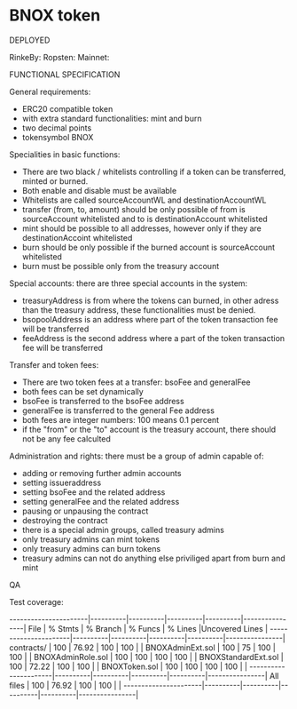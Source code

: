# BNOX token 

DEPLOYED

RinkeBy:
Ropsten:
Mainnet:

FUNCTIONAL SPECIFICATION

General requirements:
- ERC20 compatible token
- with extra standard functionalities: mint and burn
- two decimal points
- tokensymbol BNOX

Specialities in basic functions:
- There are two black / whitelists controlling if a token can be transferred, minted or burned. 
- Both enable and disable must be available
- Whitelists are called sourceAccountWL and destinationAccountWL
- transfer (from, to, amount) should be only possible of from is sourceAccount whitelisted and to is destinationAccount whitelisted
- mint should be possible to all addresses, however only if they are destinationAccoint whitelisted
- burn should be only possible if the burned account is sourceAccount whitelisted
- burn must be possible only from the treasury account

Special accounts: there are three special accounts in the system:
- treasuryAddress is from where the tokens can  burned, in other adress than the treasury address, these functionalities must be denied.
- bsopoolAddress is an address where part of the token transaction fee will be transferred
- feeAddress is the second address where a part of the token transaction fee will be transferred

Transfer and token fees:
- There are two token fees at a transfer: bsoFee and generalFee
- both fees can be set dynamically
- bsoFee is transferred to the bsoFee address
- generalFee is transferred to the general Fee address
- both fees are integer numbers: 100 means 0.1 percent
- if the "from" or the "to" account is the treasury account, there should not be any fee calculted 

Administration and rights: there must be a group of admin capable of:
- adding or removing further admin accounts
- setting issueraddress
- setting bsoFee and the related address
- setting generalFee and the related address
- pausing or unpausing the contract
- destroying the contract
- there is a special admin groups, called treasury admins
- only treasury admins can mint tokens
- only treasury admins can burn tokens
- treasury admins can not do anything else priviliged apart from burn and mint

QA

Test coverage:

----------------------|----------|----------|----------|----------|----------------|
File                  |  % Stmts | % Branch |  % Funcs |  % Lines |Uncovered Lines |
----------------------|----------|----------|----------|----------|----------------|
 contracts/           |      100 |    76.92 |      100 |      100 |                |
  BNOXAdminExt.sol    |      100 |       75 |      100 |      100 |                |
  BNOXAdminRole.sol   |      100 |      100 |      100 |      100 |                |
  BNOXStandardExt.sol |      100 |    72.22 |      100 |      100 |                |
  BNOXToken.sol       |      100 |      100 |      100 |      100 |                |
----------------------|----------|----------|----------|----------|----------------|
All files             |      100 |    76.92 |      100 |      100 |                |
----------------------|----------|----------|----------|----------|----------------|
